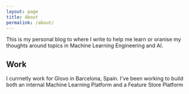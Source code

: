 ```yaml
---
layout: page
title: About
permalink: /about/
---
```


This is my personal blog to where I write to help me learn or oranise my thoughts around topics in Machine Learning Engineering and AI. 


## Work

I currnetly work for Glovo in Barcelona, Spain. I've been working to build both an internal Machine Learning Platform and a Feature Store Platform
